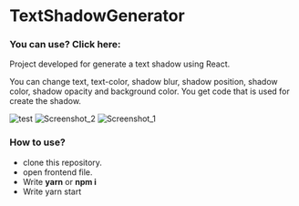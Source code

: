 # TextShadowGenerator

### You can use? Click here: 

Project developed for generate a text shadow using React.

You can change text, text-color, shadow blur, shadow position, shadow color, shadow opacity and background color.
You get code that is used for create the shadow.

![test](https://user-images.githubusercontent.com/56945282/90831435-9922ed00-e33b-11ea-9716-c13d82046c67.gif)
![Screenshot_2](https://user-images.githubusercontent.com/56945282/90831437-9a541a00-e33b-11ea-839c-705775e1abe2.png)
![Screenshot_1](https://user-images.githubusercontent.com/56945282/90831441-9b854700-e33b-11ea-9911-1454258796c2.png)


### How to use?
* clone this repository.
* open frontend file.
* Write **yarn** or **npm i**
* Write yarn start
